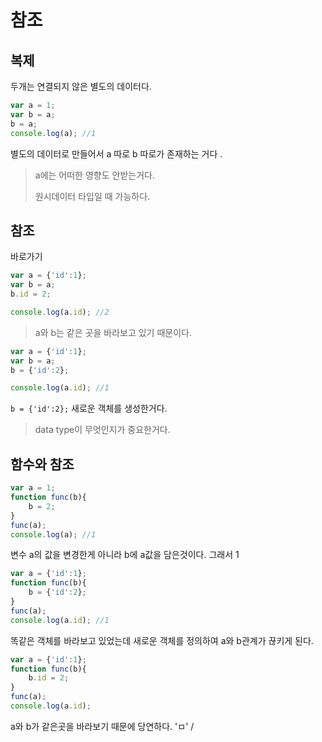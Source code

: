# 참조

## 복제

두개는 연결되지 않은 별도의 데이터다.

```js
var a = 1;
var b = a;
b = a;
console.log(a); //1
```

별도의 데이터로 만들어서 a 따로 b 따로가 존재하는 거다 .

> a에는 어떠한 영향도 안받는거다.  
>
> 원시데이터 타입일 때 가능하다.

## 참조

바로가기

```js
var a = {'id':1};
var b = a;
b.id = 2;

console.log(a.id); //2
```

> a와 b는 같은 곳을 바라보고 있기 때문이다.



```js
var a = {'id':1};
var b = a;
b = {'id':2};

console.log(a.id); //1
```

`b = {'id':2};` 새로운 객체를 생성한거다. 

> data type이 무엇인지가 중요한거다.

## 함수와 참조

```js
var a = 1;
function func(b){
    b = 2;
}
func(a);
console.log(a); //1
```

변수 a의 값을 변경한게 아니라 b에 a값을 담은것이다. 
그래서 1

```js
var a = {'id':1};
function func(b){
    b = {'id':2};
}
func(a);
console.log(a.id); //1
```

똑같은 객체를 바라보고 있었는데 새로운 객체를 정의하여 a와 b관계가 끊키게 된다.

```js
var a = {'id':1};
function func(b){
    b.id = 2;
}
func(a);
console.log(a.id);
```

a와 b가 같은곳을 바라보기 때문에 당연하다. 'ㅁ' /